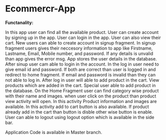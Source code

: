 # Ecommercr-App


**Functanality:**


In this app user can find all the available product. User can create account by signing up in the app. User can login in the app. User can also view their cart.
New users can able to create account in signup fragment. In signup fragment users gives their neccesory information to app like Firstname, Lastname, Email, Mobile number, and password. If any details is unvalid than app gives the error msg. App stores the user details in the database. After sinup user cam able to login in the account. In the log in user need to give email id and password. If both are correct than user is logged in and redirect to home fragment. If email and password is invalid than they can not able to log in. After log in user will able to add product in the cart. View products which are added in the cart. Special user able to add product in the database.
On the Home Fragment user can find category wise product with their name and images. when user click on the product than product view activity will open. In this activity Product information and images are available. In this activity add to cart button is also available. If product already add in the cart than button is disble other wise button is enable.
User can able to logout using logout option which is available in the side bar.

Application Code is available in Master branch.
